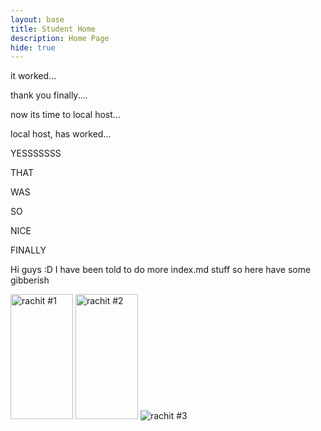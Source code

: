 ```yaml
---
layout: base
title: Student Home 
description: Home Page
hide: true
---
```


it worked...

thank you finally....

now its time to local host...

local host, has worked...

YESSSSSSS

THAT

WAS

SO

NICE

FINALLY

Hi guys :D
I have been told to do more index.md stuff so here have some gibberish

<img alt="rachit #1" src=https://avatars.githubusercontent.com/u/56803677?v width="100" height="200">

<img alt="rachit #2" src="https://media.licdn.com/dms/image/v2/D5603AQEENy_CVPLN4w/profile-displayphoto-shrink_200_200/profile-displayphoto-shrink_200_200/0/1718274986635?e=2147483647&v=beta&t=wCbFGgY3sP5f66GFL6v8JkEJ7IGT_w9dt3IlVr-kK4U" width="100" height="200">

<img alt="rachit #3" src="https://encrypted-tbn0.gstatic.com/images?q=tbn:ANd9GcTSLiilNCUgYJR63wWTNOP5Ninw2gEtJV7V0A&s">